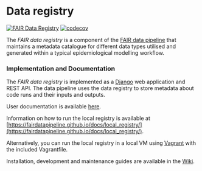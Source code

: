 # Data registry

[![FAIR Data Registry](https://github.com/FAIRDataPipeline/data-registry/actions/workflows/fair-data-registry.yaml/badge.svg)](https://github.com/FAIRDataPipeline/data-registry/actions/workflows/fair-data-registry.yaml) [![codecov](https://codecov.io/gh/FAIRDataPipeline/data-registry/branch/main/graph/badge.svg?token=YT9mHzRfxn)](https://codecov.io/gh/FAIRDataPipeline/data-registry)

The *FAIR data registry* is a component of the [FAIR data pipeline](https://fairdatapipeline.github.io/) that maintains a metadata catalogue for different data types utilised and generated within a typical epidemiological modelling workflow.

### Implementation and Documentation

The *FAIR data registry* is implemented as a [Django](https://www.djangoproject.com/) web application and REST API. The data pipeline uses the data registry to store metadata about code runs and their inputs and outputs.

User documentation is available [here](docs/index.md).

Information on how to run the local registry is available at [https://fairdatapipeline.github.io/docs/local_registry/](https://fairdatapipeline.github.io/docs/local_registry/).

Alternatively, you can run the local registry in a local VM using [Vagrant](https://www.vagrantup.com) with the included Vagrantfile.

Installation, development and maintenance guides are available in the [Wiki](https://github.com/FAIRDataPipeline/data-registry/wiki).

[travis-master-img]: https://img.shields.io/travis/com/ScottishCovidResponse/data-registry/master?label=build-master
[travis-master-url]: https://travis-ci.com/ScottishCovidResponse/data-registry?branch=master

[travis-develop-img]: https://img.shields.io/travis/com/ScottishCovidResponse/data-registry/develop?label=build-develop
[travis-develop-url]: https://travis-ci.com/ScottishCovidResponse/data-registry?branch=develop
